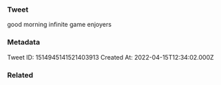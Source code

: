 ### Tweet
good morning infinite game enjoyers

### Metadata
Tweet ID: 1514945141521403913
Created At: 2022-04-15T12:34:02.000Z

### Related

